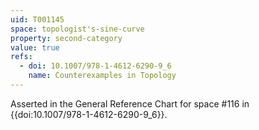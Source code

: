 ```yaml
---
uid: T001145
space: topologist's-sine-curve
property: second-category
value: true
refs:
  - doi: 10.1007/978-1-4612-6290-9_6
    name: Counterexamples in Topology
---
```

Asserted in the General Reference Chart for space #116 in
{{doi:10.1007/978-1-4612-6290-9_6}}.
